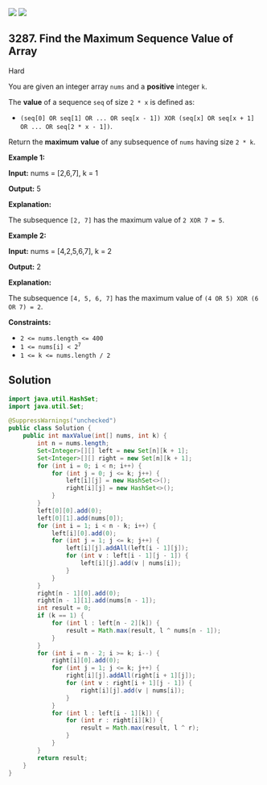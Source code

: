 [![](https://img.shields.io/github/stars/javadev/LeetCode-in-Java?label=Stars&style=flat-square)](https://github.com/javadev/LeetCode-in-Java)
[![](https://img.shields.io/github/forks/javadev/LeetCode-in-Java?label=Fork%20me%20on%20GitHub%20&style=flat-square)](https://github.com/javadev/LeetCode-in-Java/fork)

## 3287\. Find the Maximum Sequence Value of Array

Hard

You are given an integer array `nums` and a **positive** integer `k`.

The **value** of a sequence `seq` of size `2 * x` is defined as:

*   `(seq[0] OR seq[1] OR ... OR seq[x - 1]) XOR (seq[x] OR seq[x + 1] OR ... OR seq[2 * x - 1])`.

Return the **maximum** **value** of any subsequence of `nums` having size `2 * k`.

**Example 1:**

**Input:** nums = [2,6,7], k = 1

**Output:** 5

**Explanation:**

The subsequence `[2, 7]` has the maximum value of `2 XOR 7 = 5`.

**Example 2:**

**Input:** nums = [4,2,5,6,7], k = 2

**Output:** 2

**Explanation:**

The subsequence `[4, 5, 6, 7]` has the maximum value of `(4 OR 5) XOR (6 OR 7) = 2`.

**Constraints:**

*   `2 <= nums.length <= 400`
*   <code>1 <= nums[i] < 2<sup>7</sup></code>
*   `1 <= k <= nums.length / 2`

## Solution

```java
import java.util.HashSet;
import java.util.Set;

@SuppressWarnings("unchecked")
public class Solution {
    public int maxValue(int[] nums, int k) {
        int n = nums.length;
        Set<Integer>[][] left = new Set[n][k + 1];
        Set<Integer>[][] right = new Set[n][k + 1];
        for (int i = 0; i < n; i++) {
            for (int j = 0; j <= k; j++) {
                left[i][j] = new HashSet<>();
                right[i][j] = new HashSet<>();
            }
        }
        left[0][0].add(0);
        left[0][1].add(nums[0]);
        for (int i = 1; i < n - k; i++) {
            left[i][0].add(0);
            for (int j = 1; j <= k; j++) {
                left[i][j].addAll(left[i - 1][j]);
                for (int v : left[i - 1][j - 1]) {
                    left[i][j].add(v | nums[i]);
                }
            }
        }
        right[n - 1][0].add(0);
        right[n - 1][1].add(nums[n - 1]);
        int result = 0;
        if (k == 1) {
            for (int l : left[n - 2][k]) {
                result = Math.max(result, l ^ nums[n - 1]);
            }
        }
        for (int i = n - 2; i >= k; i--) {
            right[i][0].add(0);
            for (int j = 1; j <= k; j++) {
                right[i][j].addAll(right[i + 1][j]);
                for (int v : right[i + 1][j - 1]) {
                    right[i][j].add(v | nums[i]);
                }
            }
            for (int l : left[i - 1][k]) {
                for (int r : right[i][k]) {
                    result = Math.max(result, l ^ r);
                }
            }
        }
        return result;
    }
}
```